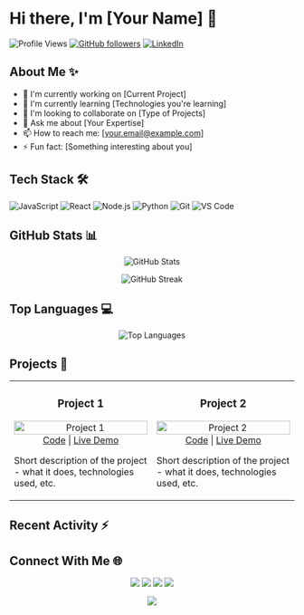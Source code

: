 # Hi there, I'm [Your Name] 👋

![Profile Views](https://komarev.com/ghpvc/?username=your-username&color=brightgreen)
[![GitHub followers](https://img.shields.io/github/followers/your-username?label=Follow&style=social)](https://github.com/your-username)
[![LinkedIn](https://img.shields.io/badge/LinkedIn-Connect-blue)](https://linkedin.com/in/your-linkedin)

## About Me ✨

- 🔭 I'm currently working on [Current Project]
- 🌱 I'm currently learning [Technologies you're learning]
- 👯 I'm looking to collaborate on [Type of Projects]
- 💬 Ask me about [Your Expertise]
- 📫 How to reach me: [your.email@example.com]
- ⚡ Fun fact: [Something interesting about you]

## Tech Stack 🛠️

![JavaScript](https://img.shields.io/badge/-JavaScript-F7DF1E?style=flat-square&logo=javascript&logoColor=black)
![React](https://img.shields.io/badge/-React-61DAFB?style=flat-square&logo=react&logoColor=black)
![Node.js](https://img.shields.io/badge/-Node.js-339933?style=flat-square&logo=Node.js&logoColor=white)
![Python](https://img.shields.io/badge/-Python-3776AB?style=flat-square&logo=Python&logoColor=white)
![Git](https://img.shields.io/badge/-Git-F05032?style=flat-square&logo=git&logoColor=white)
![VS Code](https://img.shields.io/badge/-VS%20Code-007ACC?style=flat-square&logo=visual-studio-code&logoColor=white)

## GitHub Stats 📊

<p align="center">
  <img src="https://github-readme-stats.vercel.app/api?username=your-username&show_icons=true&theme=radical" alt="GitHub Stats" />
</p>

<p align="center">
  <img src="https://github-readme-streak-stats.herokuapp.com/?user=your-username&theme=radical" alt="GitHub Streak" />
</p>

## Top Languages 💻

<p align="center">
  <img src="https://github-readme-stats.vercel.app/api/top-langs/?username=your-username&layout=compact&theme=radical" alt="Top Languages" />
</p>

## Projects 🚀

<table>
  <tr>
    <td width="50%">
      <h3 align="center">Project 1</h3>
      <p align="center">
        <a href="https://github.com/your-username/project1" target="_blank">
          <img src="https://via.placeholder.com/500x300" width="100%" alt="Project 1"/>
        </a>
        <span> <a href="https://github.com/your-username/project1" target="_blank">Code</a> | 
          <a href="https://your-project1-demo.com" target="_blank">Live Demo</a>
        </span>
        <p>Short description of the project - what it does, technologies used, etc.</p>
      </p>
    </td>
    <td width="50%">
      <h3 align="center">Project 2</h3>
      <p align="center">
        <a href="https://github.com/your-username/project2" target="_blank">
          <img src="https://via.placeholder.com/500x300" width="100%" alt="Project 2"/>
        </a>
        <span> <a href="https://github.com/your-username/project2" target="_blank">Code</a> | 
          <a href="https://your-project2-demo.com" target="_blank">Live Demo</a>
        </span>
        <p>Short description of the project - what it does, technologies used, etc.</p>
      </p>
    </td>
  </tr>
</table>

## Recent Activity ⚡

<!--START_SECTION:activity-->
<!--END_SECTION:activity-->

## Connect With Me 🌐

<p align="center">
  <a href="https://linkedin.com/in/your-linkedin"><img src="https://img.shields.io/badge/-LinkedIn-0077B5?style=for-the-badge&logo=Linkedin&logoColor=white"/></a>
  <a href="https://twitter.com/your-twitter"><img src="https://img.shields.io/badge/-Twitter-1DA1F2?style=for-the-badge&logo=Twitter&logoColor=white"/></a>
  <a href="mailto:your.email@example.com"><img src="https://img.shields.io/badge/-Email-D14836?style=for-the-badge&logo=Gmail&logoColor=white"/></a>
  <a href="https://your-personal-website.com"><img src="https://img.shields.io/badge/-Website-3423A6?style=for-the-badge&logo=Google-Chrome&logoColor=white"/></a>
</p>

<p align="center">
  <img src="https://capsule-render.vercel.app/api?type=waving&color=gradient&height=100&section=footer"/>
</p>
